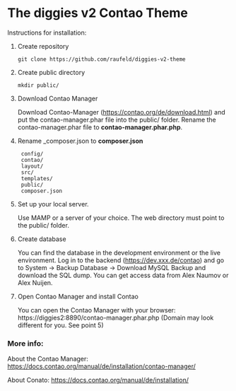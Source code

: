 # The diggies v2 Contao Theme

Instructions for installation:

1. Create repository

   ``git clone https://github.com/raufeld/diggies-v2-theme``


2. Create public directory

   ``mkdir public/``


3. Download Contao Manager

   Download Contao-Manager (https://contao.org/de/download.html) and put the contao-manager.phar file into the public/ folder. Rename the contao-manager.phar file to __contao-manager.phar.php__.


4. Rename _composer.json to __composer.json__

        config/ 
        contao/
        layout/
        src/
        templates/
        public/
        composer.json


5. Set up your local server.

   Use MAMP or a server of your choice. The web directory must point to the public/ folder.


6. Create database

   You can find the database in the development environment or the live environment. Log in to the backend (https://dev.xxx.de/contao) and go to System -> Backup Database -> Download MySQL Backup and download the SQL dump. You can get access data from Alex Naumov or Alex Nuijen.


7. Open Contao Manager and install Contao

   You can open the Contao Manager with your browser: https://diggies2:8890/contao-manager.phar.php (Domain may look different for you. See point 5)

### More info:

About the Contao Manager: https://docs.contao.org/manual/de/installation/contao-manager/

About Conato: https://docs.contao.org/manual/de/installation/
